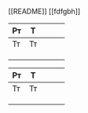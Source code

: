 [[README]]
[[fdfgbh]]

| Рт  | Т   |     |     |     |
| --- | --- | --- | --- | --- |
| Тт  | Тт  |     |     |     |
|     |     |     |     |     |
|     |     |     |     |     |
|     |     |     |     |     |

| Рт  | Т   |     |     |     |
| --- | --- | --- | --- | --- |
| Тт  | Тт  |     |     |     |
|     |     |     |     |     |
|     |     |     |     |     |
|     |     |     |     |     |
